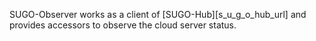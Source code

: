 
SUGO-Observer works as a client of [SUGO-Hub][s_u_g_o_hub_url] and provides accessors to observe the cloud server status.

 